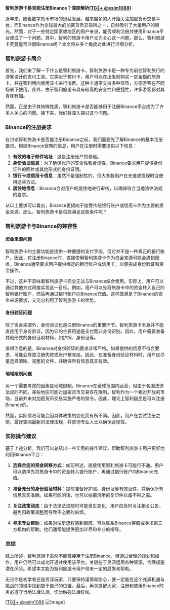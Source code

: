 **智利旅游卡是否能注册Binance？深度解析[[TG💪+ @esim1088](https://t.me/s/esim1088)]**

近年来，随着数字货币市场的迅猛发展，越来越多的人开始关注加密货币交易平台。而Binance作为全球最大的加密货币交易所之一，自然吸引了大量用户的目光。然而，对于一些特定国家或地区的用户来说，能否顺利注册并使用Binance平台却成了一个问题。其中，智利的旅游卡用户尤为关心这一问题。那么，智利旅游卡究竟能否注册Binance呢？本文将从多个角度对此进行详细分析。

### **智利旅游卡简介**

首先，我们来了解一下什么是智利旅游卡。智利旅游卡是一种专为前往智利旅行的游客设计的支付工具。它类似于预付卡，用户可以在出发前购买一定金额的旅游卡，并在智利境内使用该卡进行消费。这种卡通常支持多种货币，方便游客在不同场景下使用。此外，由于智利旅游卡具有较高的安全性和便捷性，许多游客都对其青睐有加。

然而，正是由于其特殊性质，智利旅游卡是否能够用于注册Binance平台成为了许多人关心的问题。接下来，我们将深入探讨这个问题。

### **Binance的注册要求**

在讨论智利旅游卡是否能注册Binance之前，我们需要先了解Binance的基本注册要求。根据Binance官网的信息，用户在注册时需要提供以下信息：

1. **有效的电子邮件地址**：这是注册账户的基础。
2. **身份验证信息**：为了确保账户的安全性和合规性，Binance要求用户提供身份证件的照片或其他形式的身份证明。
3. **银行卡或信用卡信息**：虽然不是强制性的，但大多数用户在充值或提现时会使用这些方式。
4. **居住地信息**：Binance会对用户的居住地进行审核，以确保符合当地法律法规的要求。

从以上要求可以看出，Binance更倾向于接受传统银行账户或信用卡作为主要的资金来源。那么，智利旅游卡是否能满足这些条件呢？

### **智利旅游卡与Binance的兼容性**

#### **资金来源问题**

智利旅游卡的主要功能是提供一种便捷的支付手段，但它并不是一种真正的银行账户。因此，在注册Binance时，直接使用智利旅游卡作为资金来源可能会遇到困难。Binance通常要求用户提供绑定的银行账户或信用卡，以便完成身份验证和资金操作。

不过，这并不意味着智利旅游卡完全无法与Binance结合使用。实际上，用户可以通过其他方式间接实现这一目标。例如，用户可以先将旅游卡中的资金转入自己的智利银行账户，然后再通过银行账户向Binance充值。这样既满足了Binance的资金来源要求，又充分利用了智利旅游卡的优势。

#### **身份验证问题**

除了资金来源外，身份验证也是注册Binance的重要环节。智利旅游卡本身并不能直接用于身份验证，因为它的主要用途是支付而非身份识别。因此，用户需要准备其他形式的身份证明材料，如护照、身份证等。

值得注意的是，Binance对身份验证的要求非常严格。如果提供的信息不符合要求，可能会导致注册失败或账户被冻结。因此，在准备身份验证材料时，用户应尽量选择清晰、完整的文件，并确保所有信息真实有效。

#### **地域限制问题**

另一个需要考虑的因素是地域限制。Binance在全球范围内运营，但由于各国法律法规的不同，某些地区可能对加密货币交易存在限制。智利作为一个相对开放的市场，目前并未对加密货币交易实施严格的禁令。因此，理论上智利居民是可以注册Binance的。

然而，实际情况可能会因具体政策的变化而有所不同。因此，用户在尝试注册之前，最好查阅最新的法律法规，并咨询专业人士以确保合规性。

### **实际操作建议**

基于上述分析，我们可以总结出一些实用的操作建议，帮助智利旅游卡用户更好地利用Binance平台：

1. **选择合适的资金转移方式**：如前所述，直接使用智利旅游卡可能行不通。用户可以选择先将旅游卡中的资金转入银行账户，再通过银行账户向Binance充值。
   
2. **准备充分的身份验证材料**：提前准备好护照、身份证等有效证件，并确保所有信息真实准确。如果可能的话，也可以拍摄清晰的复印件以备不时之需。

3. **关注政策动态**：由于法律法规随时可能发生变化，用户应及时关注相关公告，避免因政策调整而导致不必要的麻烦。

4. **寻求专业帮助**：如果对注册流程感到困惑，可以联系Binance客服或寻求第三方机构的帮助。他们通常能提供更加详尽和专业的指导。

### **总结**

综上所述，智利旅游卡虽然不能直接用于注册Binance，但通过合理的规划和操作，用户仍然可以成功开通并使用该平台。关键在于灵活运用各种资源，合理规避潜在风险。希望本文能为智利旅游卡用户带来一定的启发和帮助。

无论你是初学者还是资深玩家，只要保持谨慎和耐心，就一定能在这个充满机遇与挑战的领域中找到属于自己的位置。最后，再次提醒大家，注册和使用Binance时务必遵守当地法律法规，切勿触碰法律红线。

[[TG💪+ @esim1088](https://t.me/s/esim1088) ![Image](https://i.postimg.cc/4NQfJmqS/Snipaste-2025-05-13-00-14-12.png)]